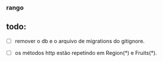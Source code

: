 ### rango


## todo:

- [ ] remover o db e o arquivo de migrations do gitignore.

- [ ] os métodos http estão repetindo em Region(\*) e Fruits(\*).
